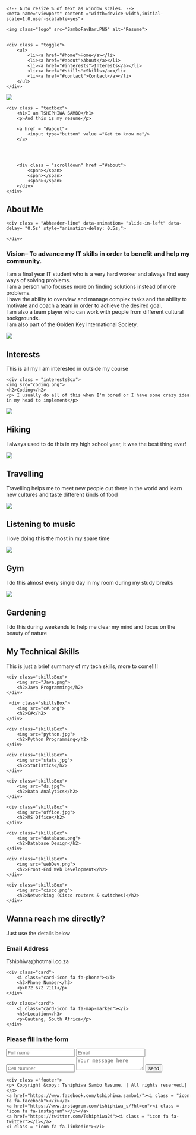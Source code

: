 <!DOCTYPE html>
<html lang="en">
<head>
    <link rel="stylesheet" href="content stylesheet.css">
    <link rel="stylesheet" href="Nav&Logo Stylesheet.css">
    <link rel="stylesheet" href="about.css">
    <link rel="stylesheet" href="interests.css">
    <link rel="stylesheet" href="skills.css">
    <link rel="stylesheet" href="contact.css">
    <link rel="stylesheet" href="responsive.css">
   <link rel="stylesheet"  href="https://cdnjs.cloudflare.com/ajax/libs/font-awesome/4.7.0/css/font-awesome.min.css">
   <link rel="shortcut icon" type="image/png" href="SamboFavBar.png"/>
   
   <title>TshiphiwaSambo</title>


    <!-- Auto resize % of text as window scales. -->
    <meta name="viewport" content ="width=device-width,initial-scale=1.0,user-scalable=yes">

   
</head>

<body>
    <!-- -------------------------Navigation------------------------------- ----- -->
<div id="navbar">
    
    <img class="logo" src="SamboFavBar.PNG" alt="Resume">


    <div class = "toggle">
        <ul>
            <li><a href="#home">Home</a></li>
            <li><a href="#about">About</a></li>
            <li><a href="#interests">Interests</a></li>
            <li><a href="#skills">Skills</a></li>
            <li><a href="#contact">Contact</a></li>
        </ul>
    </div>
</div>



<div class ="fix"></div>

<div class ="banner" id="home">
    <img class = "phoneImg" src = "SamboFavBar.PNG" >

    <div class = "textbox">
        <h1>I am TSHIPHIWA SAMBO</h1>
        <p>And this is my resume</p>

        <a href = "#about">
            <input type="button" value ="Get to know me"/>
        </a>

        


        <div class = "scrolldown" href ="#about">
            <span></span>
            <span></span>
            <span></span>
        </div>
    </div>

</div>
    
<!-- -------------------------About------------------------------------ -->

<section class="about" id="about">
    <div class = "heading">
    <h2>About Me</h2>
    </div>

    <div class = "Abheader-line" data-animation= "slide-in-left" data-delay= "0.5s" style="animation-delay: 0.5s;">
    
    </div>

<div class= "Content">
    <div class="ContentBox w50">
        <h3> Vision– To advance my IT skills in order to benefit and help my community.</h3>
        <p>I am a final year IT student who is a very hard worker and always find easy ways of solving problems.<br> 
            I am a person who focuses more on finding solutions instead of more problems.<br> 
            I have the ability to overview and manage complex tasks and the ability to motivate and coach a team in order to achieve the desired goal. <br>
            I am also a team player who can work with people from different cultural backgrounds.<br> 
            I am also part of the Golden Key International Society.
        </p>
        </div>

<div class = "w50">
<img src="about.jpg" class="image">
    </div>
</div>
</section> 

<!-- -------------------------Interests------------------------------------ -->

<section class = "Interests" id="interests">
    <div class ="heading white">
        <h2>Interests</h2>
        <div class = "intheader-line" data-animation= "slide-in-left" data-delay= "0.5s" style="animation-delay: 0.5s;"></div>
        <p>This is all my I am interested in outside my course</p>
    </div>
    

<div class = "Content">

    <div class = "interestsBox">
    <img src="coding.png">
    <h2>Coding</h2>
    <p> I usually do all of this when I'm bored or I have some crazy idea in my head to implement</p>
</div>

<div class = "interestsBox">
    <img src="hiking.png">
    <h2>Hiking</h2>
    <p> I always used to do this in my high school year, it was the best thing ever!</p>
</div>

<div class = "interestsBox">
    <img src="travelling.png">
    <h2>Travelling</h2>
    <p> Travelling helps me to meet new people out there in the world and learn new cultures and taste different kinds of food</p>
</div>

<div class = "interestsBox">
    <img src="music.png">
    <h2>Listening to music</h2>
    <p> I love doing this the most in my spare time</p>
</div>

<div class = "interestsBox">
    <img src="gym.jpg">
    <h2>Gym</h2>
    <p> I do this almost every single day in my room during my study breaks</p>
</div>

<div class = "interestsBox">
    <img src="gardenig.png">
    <h2>Gardening</h2>
    <p> I do this during weekends to help me clear my mind and focus on the beauty of nature</p>
</div>

</div>
</section>

<!-- ------------------------Technical Skills---------------------------------------- -->

 <section class="skills" id="skills">
    <div class = "heading">
        <h2>My Technical Skills</h2>
        <div class = "Techeader-line" data-animation= "slide-in-left" data-delay= "0.5s" style="animation-delay: 0.5s;"></div>
        <p>This is just a brief summary of my tech skills, more to come!!!!</p>
    </div>



<div class= "content">

    <div class="skillsBox">
        <img src="Java.png">
        <h2>Java Programming</h2>
    </div>

     <div class="skillsBox">
        <img src="c#.png">
        <h2>C#</h2>
    </div> 

    <div class="skillsBox">
        <img src="python.jpg">
        <h2>Python Programming</h2>
    </div>

    <div class="skillsBox">
        <img src="stats.jpg">
        <h2>Statistics</h2>
    </div>

    <div class="skillsBox">
        <img src="ds.jpg">
        <h2>Data Analytics</h2>
    </div>

    <div class="skillsBox">
        <img src="office.jpg">
        <h2>MS Office</h2>
    </div>

    <div class="skillsBox">
        <img src="database.png">
        <h2>Database Design</h2>
    </div>

    <div class="skillsBox">
        <img src="webDev.png">
        <h2>Front-End Web Development</h2>
    </div>

    <div class="skillsBox">
        <img src="cisco.png">
        <h2>Networking (Cisco routers & switches)</h2>
    </div>


</div>

</section> 
 


<!-- -------------------------Contacts------------------------------------>
<section class ="contacts" id= "contact">
    <div class = "heading">
        <h2>Wanna reach me directly?</h2>
        <div class = "Conheader-line" data-animation= "slide-in-left" data-delay= "0.5s" style="animation-delay: 0.5s;"></div>
        <p>Just use the details below</p>
    </div>

<div class = "contactInfoBox">
    <div class="card">
        <i class="card-icon fa fa-envelope"></i>
        <h3>Email Address</h3>
        <p>Tshiphiwa@hotmail.co.za</p>
    </div>

    <div class="card">
        <i class="card-icon fa fa-phone"></i>
        <h3>Phone Number</h3>
        <p>072 672 7111</p>
    </div>

    <div class="card">
        <i class="card-icon fa fa-map-marker"></i>
        <h3>Location</h3>
        <p>Gauteng, South Africa</p>
    </div>

</div>
</section>


<!-- -------------------------Contact & formbox------------------------------------ -->

<section class="contact" id="Contact">


<div class="formbox">
    <form action="MAILTO:Tshiphiwa@hotmail.co.za" method="POST" enctype="text/plain">
    <form>
        <h3>Please fill in the form</h3>
        <input type = "text" name="" placeholder="Full name" required>
        <input type = "text" name="" placeholder="Email" required>
        <input type = "text" name="" placeholder="Cell Number">
        <textarea placeholder="Your message here"></textarea>
        <input type="submit" value="send">
    </form>
</form>

    
</div>
</section>



</body>






<!-- -------------------------Footer------------------------------------>
<footer>
    <a class="scrollup" href="#"><i class ="fas fa-arrow-up"></i></a>

    <div class ="footer">
    <p> Copyright &copy; Tshiphiwa Sambo Resume. | All rights reserved.|</p>
    <a href="https://www.facebook.com/tshiphiwa.sambo1/"><i class = "icon fa fa-facebook"></i></a>
    <a href="https://www.instagram.com/tshiphiwa_s/?hl=en"><i class = "icon fa fa-instagram"></i></a>
    <a href="https://twitter.com/Tshiphiwa24"><i class = "icon fa fa-twitter"></i></a>
    <i class = "icon fa fa-linkedin"></i>
</div>
</footer>

</html>

<!-- -------------------------JS Code------------------------------------ -->


<!-- Code for the sticky navbar -->
<script type = "text/javascript">

    window.addEventListener('scroll', function()    //We create the function called scroll here
    {
        var navbar = document.querySelector('#navbar');   //Look at the navbar first
        var top = window.scrollY;
        navbar.classList.toggle('sticky', window.scrollY > 0);
    }
    )

     
// Code to hide navbar
    
    var prevScrollpos = window.pageYOffset;
    window.onscroll = function() {
        var currentScrollPos = window.pageYOffset;
        if (prevScrollpos > currentScrollPos) {
            document.getElementById("navbar").style.top ="0";
        }
        else{
            document.getElementById("navbar").style.top ="-100px";
            
        }

        prevScrollpos = currentScrollPos;

    }


</script>
